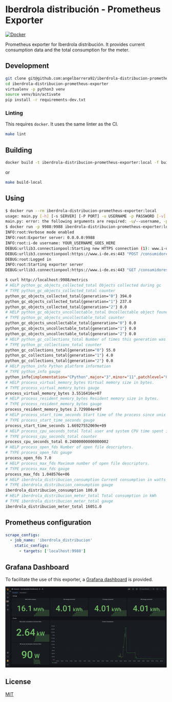 # Iberdrola distribución - Prometheus Exporter

[![Docker](https://github.com/GBT55/iberdrola-distribucion-prometheus-exporter/actions/workflows/docker-publish.yml/badge.svg)](https://github.com/GBT55/iberdrola-distribucion-prometheus-exporter/actions/workflows/docker-publish.yml)

Prometheus exporter for Iberdrola distribución.
It provides current consumption data and the total consumption for the meter.

## Development

```bash
git clone git@github.com:angelbarrera92/iberdrola-distribucion-prometheus-exporter.git
cd iberdrola-distribucion-prometheus-exporter
virtualenv -p python3 venv
source venv/bin/activate
pip install -r requirements-dev.txt
```

### Linting

This requires `docker`. It uses the same linter as the CI.

```bash
make lint
```

## Building

```bash
docker build -t iberdrola-distribucion-prometheus-exporter:local -f build/container/Dockerfile .
```

or

```bash
make build-local
```

## Using

```bash
$ docker run --rm iberdrola-distribucion-prometheus-exporter:local
usage: main.py [-h] [-s SERVER] [-P PORT] -u USERNAME -p PASSWORD [-v]
main.py: error: the following arguments are required: -u/--username, -p/--password
$ docker run -p 9988:9988 iberdrola-distribucion-prometheus-exporter:local -u YOUR_USERNAME_GOES_HERE -p YOUR_PASSWORD_GOES_HERE --verbose
INFO:root:Verbose mode enabled
INFO:root:Exporter server: 0.0.0.0:9988
INFO:root:i-de username: YOUR_USERNAME_GOES_HERE
DEBUG:urllib3.connectionpool:Starting new HTTPS connection (1): www.i-de.es:443
DEBUG:urllib3.connectionpool:https://www.i-de.es:443 "POST /consumidores/rest/loginNew/login HTTP/1.1" 200 343
DEBUG:root:Logged in
INFO:root:Starting exporter server
DEBUG:urllib3.connectionpool:https://www.i-de.es:443 "GET /consumidores/rest/escenarioNew/obtenerMedicionOnline/24 HTTP/1.1" 200 None
```

```bash
$ curl http://localhost:9988/metrics
# HELP python_gc_objects_collected_total Objects collected during gc
# TYPE python_gc_objects_collected_total counter
python_gc_objects_collected_total{generation="0"} 394.0
python_gc_objects_collected_total{generation="1"} 237.0
python_gc_objects_collected_total{generation="2"} 0.0
# HELP python_gc_objects_uncollectable_total Uncollectable object found during GC
# TYPE python_gc_objects_uncollectable_total counter
python_gc_objects_uncollectable_total{generation="0"} 0.0
python_gc_objects_uncollectable_total{generation="1"} 0.0
python_gc_objects_uncollectable_total{generation="2"} 0.0
# HELP python_gc_collections_total Number of times this generation was collected
# TYPE python_gc_collections_total counter
python_gc_collections_total{generation="0"} 55.0
python_gc_collections_total{generation="1"} 4.0
python_gc_collections_total{generation="2"} 0.0
# HELP python_info Python platform information
# TYPE python_info gauge
python_info{implementation="CPython",major="3",minor="11",patchlevel="0",version="3.11.0"} 1.0
# HELP process_virtual_memory_bytes Virtual memory size in bytes.
# TYPE process_virtual_memory_bytes gauge
process_virtual_memory_bytes 3.5516416e+07
# HELP process_resident_memory_bytes Resident memory size in bytes.
# TYPE process_resident_memory_bytes gauge
process_resident_memory_bytes 2.729984e+07
# HELP process_start_time_seconds Start time of the process since unix epoch in seconds.
# TYPE process_start_time_seconds gauge
process_start_time_seconds 1.66927552069e+09
# HELP process_cpu_seconds_total Total user and system CPU time spent in seconds.
# TYPE process_cpu_seconds_total counter
process_cpu_seconds_total 0.24000000000000002
# HELP process_open_fds Number of open file descriptors.
# TYPE process_open_fds gauge
process_open_fds 7.0
# HELP process_max_fds Maximum number of open file descriptors.
# TYPE process_max_fds gauge
process_max_fds 1.048576e+06
# HELP iberdrola_distribucion_consumption Current consumption in watts
# TYPE iberdrola_distribucion_consumption gauge
iberdrola_distribucion_consumption 100.0
# HELP iberdrola_distribucion_meter_total Total consumption in kWh
# TYPE iberdrola_distribucion_meter_total gauge
iberdrola_distribucion_meter_total 16051.0
```

## Prometheus configuration

```yaml
scrape_configs:
  - job_name: 'iberdrola_distribucion'
    static_configs:
      - targets: ['localhost:9988']
```

## Grafana Dashboard

To facilitate the use of this exporter, a [Grafana dashboard](dashboard.json) is provided.

![Grafana Dashboard](dashboard.png)

## License

[MIT](LICENSE)
